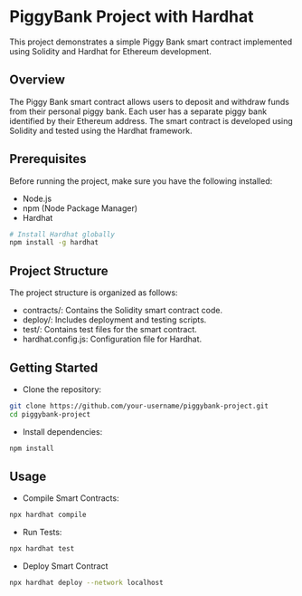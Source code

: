 # PiggyBank Project with Hardhat

This project demonstrates a simple Piggy Bank smart contract implemented using Solidity and Hardhat for Ethereum development.

## Overview

The Piggy Bank smart contract allows users to deposit and withdraw funds from their personal piggy bank. Each user has a separate piggy bank identified by their Ethereum address. The smart contract is developed using Solidity and tested using the Hardhat framework.

## Prerequisites

Before running the project, make sure you have the following installed:

- Node.js
- npm (Node Package Manager)
- Hardhat

```bash
# Install Hardhat globally
npm install -g hardhat
```

## Project Structure

The project structure is organized as follows:

- contracts/: Contains the Solidity smart contract code.
- deploy/: Includes deployment and testing scripts.
- test/: Contains test files for the smart contract.
- hardhat.config.js: Configuration file for Hardhat.

## Getting Started

- Clone the repository:

```bash
git clone https://github.com/your-username/piggybank-project.git
cd piggybank-project
```

- Install dependencies:

```bash
npm install
```

## Usage

- Compile Smart Contracts:

```bash
npx hardhat compile
```
- Run Tests:

```bash
npx hardhat test
```

- Deploy Smart Contract

```bash
npx hardhat deploy --network localhost
```